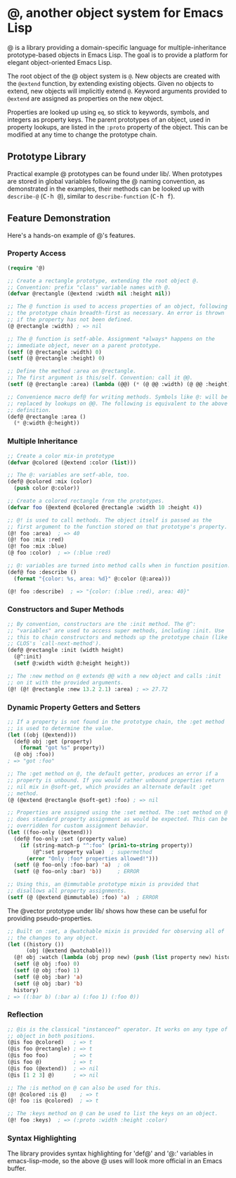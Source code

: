 # @, another object system for Emacs Lisp

@ is a library providing a domain-specific language for
multiple-inheritance prototype-based objects in Emacs Lisp. The goal
is to provide a platform for elegant object-oriented Emacs Lisp.

The root object of the @ object system is `@`. New objects are created
with the `@extend` function, by extending existing objects. Given no
objects to extend, new objects will implicitly extend `@`. Keyword
arguments provided to `@extend` are assigned as properties on the new
object.

Properties are looked up using `eq`, so stick to keywords, symbols,
and integers as property keys. The parent prototypes of an object,
used in property lookups, are listed in the `:proto` property of the
object. This can be modified at any time to change the prototype
chain.

## Prototype Library

Practical example @ prototypes can be found under lib/. When
prototypes are stored in global variables following the @ naming
convention, as demonstrated in the examples, their methods can be
looked up with `describe-@` (<kbd>C-h @</kbd>), similar to
`describe-function` (<kbd>C-h f</kbd>).

## Feature Demonstration

Here's a hands-on example of @'s features.

### Property Access

```el
(require '@)

;; Create a rectangle prototype, extending the root object @.
;; Convention: prefix "class" variable names with @.
(defvar @rectangle (@extend :width nil :height nil))

;; The @ function is used to access properties of an object, following
;; the prototype chain breadth-first as necessary. An error is thrown
;; if the property has not been defined.
(@ @rectangle :width) ; => nil

;; The @ function is setf-able. Assignment *always* happens on the
;; immediate object, never on a parent prototype.
(setf (@ @rectangle :width) 0)
(setf (@ @rectangle :height) 0)

;; Define the method :area on @rectangle.
;; The first argument is this/self. Convention: call it @@.
(setf (@ @rectangle :area) (lambda (@@) (* (@ @@ :width) (@ @@ :height))))

;; Convenience macro def@ for writing methods. Symbols like @: will be
;; replaced by lookups on @@. The following is equivalent to the above
;; definition.
(def@ @rectangle :area ()
  (* @:width @:height))
```

### Multiple Inheritance

```el
;; Create a color mix-in prototype
(defvar @colored (@extend :color (list)))

;; The @: variables are setf-able, too.
(def@ @colored :mix (color)
  (push color @:color))

;; Create a colored rectangle from the prototypes.
(defvar foo (@extend @colored @rectangle :width 10 :height 4))

;; @! is used to call methods. The object itself is passed as the
;; first argument to the function stored on that prototype's property.
(@! foo :area)  ; => 40
(@! foo :mix :red)
(@! foo :mix :blue)
(@ foo :color)  ; => (:blue :red)

;; @: variables are turned into method calls when in function position.
(def@ foo :describe ()
  (format "{color: %s, area: %d}" @:color (@:area)))

(@! foo :describe)  ; => "{color: (:blue :red), area: 40}"
```

### Constructors and Super Methods

```el
;; By convention, constructors are the :init method. The @^:
;; "variables" are used to access super methods, including :init. Use
;; this to chain constructors and methods up the prototype chain (like
;; CLOS's `call-next-method').
(def@ @rectangle :init (width height)
  (@^:init)
  (setf @:width width @:height height))

;; The :new method on @ extends @@ with a new object and calls :init
;; on it with the provided arguments.
(@! (@! @rectangle :new 13.2 2.1) :area) ; => 27.72
```

### Dynamic Property Getters and Setters

```el
;; If a property is not found in the prototype chain, the :get method
;; is used to determine the value.
(let ((obj (@extend)))
  (def@ obj :get (property)
    (format "got %s" property))
  (@ obj :foo))
; => "got :foo"

;; The :get method on @, the default getter, produces an error if a
;; property is unbound. If you would rather unbound properties return
;; nil mix in @soft-get, which provides an alternate default :get
;; method.
(@ (@extend @rectangle @soft-get) :foo) ; => nil

;; Properties are assigned using the :set method. The :set method on @
;; does standard property assignment as would be expected. This can be
;; overridden for custom assignment behavior.
(let ((foo-only (@extend)))
  (def@ foo-only :set (property value)
    (if (string-match-p "^:foo" (prin1-to-string property))
        (@^:set property value)  ; supermethod
      (error "Only :foo* properties allowed!")))
  (setf (@ foo-only :foo-bar) 'a)  ; ok
  (setf (@ foo-only :bar) 'b))     ; ERROR

;; Using this, an @immutable prototype mixin is provided that
;; disallows all property assignments.
(setf (@ (@extend @immutable) :foo) 'a)  ; ERROR
```

The @vector prototype under lib/ shows how these can be useful for
providing pseudo-properties.

```el
;; Built on :set, a @watchable mixin is provided for observing all of
;; the changes to any object.
(let ((history ())
      (obj (@extend @watchable)))
  (@! obj :watch (lambda (obj prop new) (push (list property new) history)))
  (setf (@ obj :foo) 0)
  (setf (@ obj :foo) 1)
  (setf (@ obj :bar) 'a)
  (setf (@ obj :bar) 'b)
  history)
; => ((:bar b) (:bar a) (:foo 1) (:foo 0))
```

### Reflection

```el
;; @is is the classical "instanceof" operator. It works on any type of
;; object in both positions.
(@is foo @colored)   ; => t
(@is foo @rectangle) ; => t
(@is foo foo)        ; => t
(@is foo @)          ; => t
(@is foo (@extend))  ; => nil
(@is [1 2 3] @)      ; => nil

;; The :is method on @ can also be used for this.
(@! @colored :is @)    ; => t
(@! foo :is @colored)  ; => t

;; The :keys method on @ can be used to list the keys on an object.
(@! foo :keys)  ; => (:proto :width :height :color)
```

### Syntax Highlighting

The library provides syntax highlighting for 'def@' and '@:' variables
in emacs-lisp-mode, so the above @ uses will look more official in an
Emacs buffer.

